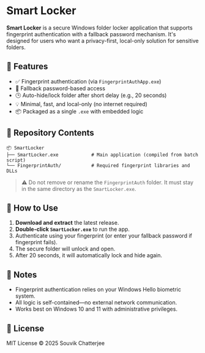 # Smart Locker

**Smart Locker** is a secure Windows folder locker application that supports fingerprint authentication with a fallback password mechanism. It's designed for users who want a privacy-first, local-only solution for sensitive folders.

## 🔐 Features

- ✅ Fingerprint authentication (via `FingerprintAuthApp.exe`)
- 🔁 Fallback password-based access
- 🕒 Auto-hide/lock folder after short delay (e.g., 20 seconds)
- 💡 Minimal, fast, and local-only (no internet required)
- 📦 Packaged as a single `.exe` with embedded logic

## 📁 Repository Contents

```
📦 SmartLocker
├── SmartLocker.exe            # Main application (compiled from batch script)
└── FingerprintAuth/           # Required fingerprint libraries and DLLs
```

> ⚠️ Do not remove or rename the `FingerprintAuth` folder. It must stay in the same directory as the `SmartLocker.exe`.

## 🚀 How to Use

1. **Download and extract** the latest release.
2. **Double-click `SmartLocker.exe`** to run the app.
3. Authenticate using your fingerprint (or enter your fallback password if fingerprint fails).
4. The secure folder will unlock and open.
5. After 20 seconds, it will automatically lock and hide again.

## 📌 Notes

- Fingerprint authentication relies on your Windows Hello biometric system.
- All logic is self-contained—no external network communication.
- Works best on Windows 10 and 11 with administrative privileges.

## 📃 License

MIT License © 2025 Souvik Chatterjee
